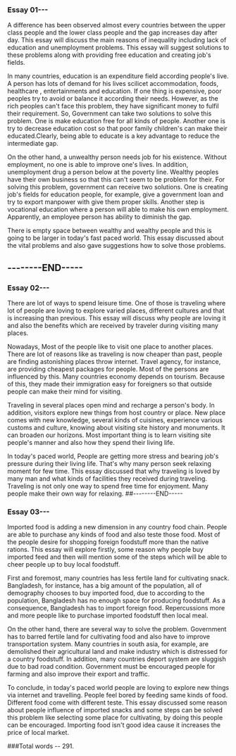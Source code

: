<h3>Essay 01---</h3>

A difference has been observed almost every countries between the upper class people and the lower class people and the gap increases day after day. This essay will discuss the main reasons of inequality including lack of education and unemployment problems. This essay will suggest solutions to these problems along with providing free education and creating job's fields.

In many countries, education is an expenditure field according people's live. A person has lots of demand for his lives scilicet accommodation, foods, healthcare , entertainments and education. If one thing is expensive, poor peoples try to avoid or balance it according their needs. However, as the rich peoples can't face this problem, they have significant money to fulfil their requirement. So, Government can take two solutions to solve this problem. One is make education free for all kinds of people. Another one is try to decrease education cost so that poor family children's can make their educated.Clearly, being able to educate is a key advantage to reduce the intermediate gap.

On the other hand, a unwealthy person needs job for his existence. Without employment, no one is able to improve one's lives. In addition, unemployment drug a person below at the poverty line. Wealthy peoples have their own business so that this can't seem to be problem for their. For solving this problem, government can receive two solutions. One is creating job's fields for education people, for example, give a government loan and try to export manpower with give them proper skills. Another step is vocational education where a person will able to make his own employment. Apparently, an employee person has ability to diminish the gap.

There is empty space between wealthy and wealthy people and this is going to be larger in today's fast paced world. This essay discussed about the vital problems and also gave suggestions how to solve those problems.
                 <h2>--------END-----</h2>
<h3>Essay 02---</h3>

There are lot of ways to spend leisure time. One of those is traveling where lot of people are loving to explore varied places, different cultures and that is increasing than previous. This essay will discuss why people are loving it and also the benefits which are received by traveler during visiting many places.

Nowadays, Most of the people like to visit one place to another places. There are lot of reasons like as traveling is now cheaper than past, people are finding astonishing places throw internet. Travel agency, for instance, are providing cheapest packages for people. Most of the persons are influenced by this. Many countries economy depends on tourism. Because of this, they made their immigration easy for foreigners so that outside people can make their mind for visiting.

Traveling in several places open mind and recharge a person's body. In addition, visitors explore new things from host country or place. New place comes with new knowledge, several kinds of cuisines, experience various customs and culture, knowing about visiting site history and monuments. It can broaden our horizons. Most important thing is to learn visiting site people's manner and also how they spend their living life. 

In today's paced world, People are getting more stress and bearing job's pressure during their living life. That's why many person seek relaxing moment for few time. This essay discussed that why traveling is loved by many man and what kinds of facilities they received during traveling. Traveling is not only one way to spend free time for enjoyment. Many people make their own way for relaxing.
##--------END-----

<h3>Essay 03---</h3>

Imported food is adding a new dimension in any country food chain. People are able to purchase any kinds of food and also teste those food. Most of the people desire for shopping foreign foodstuff more than the native rations. This essay will explore firstly, some reason why people buy imported feed and then will mention some of the steps which will be able to cheer people up to buy local foodstuff.

First and foremost, many countries has less fertile land for cultivating snack. Bangladesh, for instance, has a big amount of the population, all of demography chooses to buy imported food, due to according to the population, Bangladesh has no enough space for producing foodstuff. As a consequence, Bangladesh has to import foreign food. Repercussions more and more people like to purchase imported foodstuff then local meal.

On the other hand, there are several way to solve the problem. Government has to barred fertile land for cultivating food and also have to improve transportation system. Many countries in south asia, for example, are demolished their agricultural land and make industry which is distressed for a country foodstuff. In addition, many countries deport system are sluggish due to bad road condition. Government must be encouraged people for farming and also improve their export and traffic. 

To conclude, in today's paced world people are loving to explore new things via internet and travelling. People feel bored by feeding same kinds of food. Different food come with different teste. This essay discussed some reason about people influence of imported snacks and some steps can be solved this problem like selecting some place for cultivating, by doing this people can be encouraged. Importing food isn't good idea cause it increases the price of local market.

###Total words -- 291.
